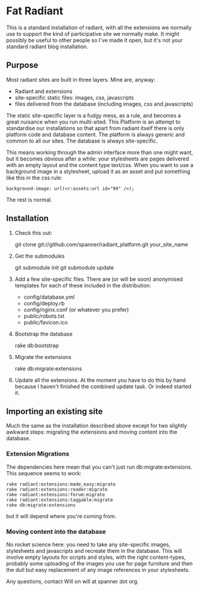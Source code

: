 # Fat Radiant

This is a standard installation of radiant, with all the extensions we normally use to support the kind of participative site we normally make. It might possibly be useful to other people so I've made it open, but it's not your standard radiant blog installation.

## Purpose

Most radiant sites are built in three layers. Mine are, anyway:

* Radiant and extensions
* site-specific static files: images, css, javascripts
* files delivered from the database (including images, css and javascripts)

The static site-specific layer is a fudgy mess, as a rule, and becomes a great nuisance when you run multi-sited. This Platform is an attempt to standardise our installations so that apart from radiant itself there is only platform code and database content. The platform is always generic and common to all our sites. The database is always site-specific.

This means working through the admin interface more than one might want, but it becomes obvious after a while: your stylesheets are pages delivered with an empty layout and the content type text/css. When you want to use a background image in a stylesheet, upload it as an asset and put something like this in the css rule:

	background-image: url(<r:assets:url id="99" />);
	
The rest is normal.

## Installation

1. Check this out:

	git clone git://github.com/spanner/radiant_platform.git your_site_name

2. Get the submodules

	git submodule init
	git submodule update
	
3. Add a few site-specific files. There are (or will be soon) anonymised templates for each of these included in the distribution:

	* config/database.yml
	* config/deploy.rb
	* config/nginx.conf (or whatever you prefer)
	* public/robots.txt
	* public/favicon.ico

4. Bootstrap the database

	rake db:bootstrap
	
5. Migrate the extensions

	rake db:migrate:extensions

6. Update all the extensions. At the moment you have to do this by hand because I haven't finished the combined update task. Or indeed started it.

## Importing an existing site

Much the same as the installation described above except for two slightly awkward steps: migrating the extensions and moving content into the database.

### Extension Migrations

The dependencies here mean that you can't just run db:migrate:extensions. This sequence seems to work:

	rake radiant:extensions:made_easy:migrate
	rake radiant:extensions:reader:migrate
	rake radiant:extensions:forum:migrate
	rake radiant:extensions:taggable:migrate
	rake db:migrate:extensions

but it will depend where you're coming from.

### Moving content into the database

No rocket science here: you need to take any site-specific images, stylesheets and javascripts and recreate them in the database. This will involve empty layouts for scripts and styles, with the right content-types, probably some uploading of the images you use for page furniture and then the dull but easy replacement of any image references in your stylesheets.



Any questions, contact Will on will at spanner dot org.